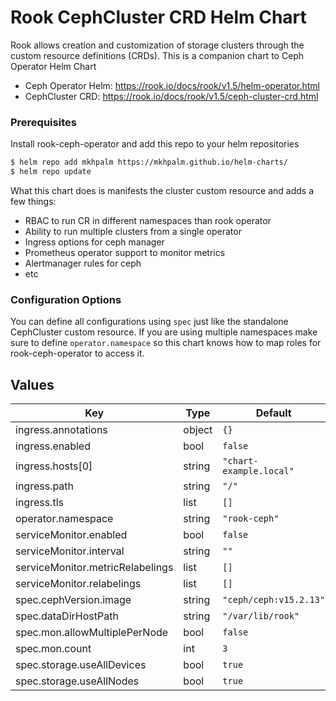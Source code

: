 # Rook CephCluster CRD Helm Chart

Rook allows creation and customization of storage clusters through the custom resource definitions (CRDs). This is a companion chart to Ceph Operator Helm Chart

- Ceph Operator Helm: https://rook.io/docs/rook/v1.5/helm-operator.html
- CephCluster CRD: https://rook.io/docs/rook/v1.5/ceph-cluster-crd.html

### Prerequisites

Install rook-ceph-operator and add this repo to your helm repositories

```bash
$ helm repo add mkhpalm https://mkhpalm.github.io/helm-charts/
$ helm repo update
```

What this chart does is manifests the cluster custom resource and adds a few things:

- RBAC to run CR in different namespaces than rook operator
- Ability to run multiple clusters from a single operator
- Ingress options for ceph manager
- Prometheus operator support to monitor metrics
- Alertmanager rules for ceph
- etc

### Configuration Options

You can define all configurations using `spec` just like the standalone CephCluster custom resource. If you are using multiple namespaces make sure to define `operator.namespace` so this chart knows how to map roles for rook-ceph-operator to access it.

## Values

| Key | Type | Default | Description |
|-----|------|---------|-------------|
| ingress.annotations | object | `{}` |  |
| ingress.enabled | bool | `false` |  |
| ingress.hosts[0] | string | `"chart-example.local"` |  |
| ingress.path | string | `"/"` |  |
| ingress.tls | list | `[]` |  |
| operator.namespace | string | `"rook-ceph"` |  |
| serviceMonitor.enabled | bool | `false` |  |
| serviceMonitor.interval | string | `""` |  |
| serviceMonitor.metricRelabelings | list | `[]` |  |
| serviceMonitor.relabelings | list | `[]` |  |
| spec.cephVersion.image | string | `"ceph/ceph:v15.2.13"` |  |
| spec.dataDirHostPath | string | `"/var/lib/rook"` |  |
| spec.mon.allowMultiplePerNode | bool | `false` |  |
| spec.mon.count | int | `3` |  |
| spec.storage.useAllDevices | bool | `true` |  |
| spec.storage.useAllNodes | bool | `true` |  |
